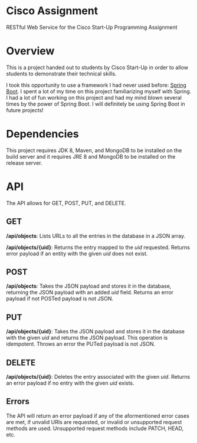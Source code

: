 # Cisco Assignment
RESTful Web Service for the Cisco Start-Up Programming Assignment

Overview
=======
This is a project handed out to students by Cisco Start-Up in order 
to allow students to demonstrate their technical skills. 

I took this opportunity to use a framework I had never used before: 
[Spring Boot](http://projects.spring.io/spring-boot/). I spent a lot 
of my time on this project familiarizing myself with Spring. I had a 
lot of fun working on this project and had my mind blown several times 
by the power of Spring Boot. I will definitely be using Spring Boot in
future projects!

Dependencies
============
This project requires JDK 8, Maven, and MongoDB to be installed on the 
build server and it requires JRE 8 and MongoDB to be installed on the 
release server.

API
=======
The API allows for GET, POST, PUT, and DELETE.

GET
-------
**/api/objects**: Lists URLs to all the entries in the database in a 
JSON array.

**/api/objects/{uid}**: Returns the entry mapped to the *uid* requested.
Returns error payload if an entity with the given *uid* does not exist.

POST
-------
**/api/objects**: Takes the JSON payload and stores it in the database, 
returning the JSON payload with an added *uid* field. Returns an error 
payload if not POSTed payload is not JSON.

PUT
-------
**/api/objects/{uid}**: Takes the JSON payload and stores it in the database 
with the given *uid* and returns the JSON payload. This operation is idempotent. 
Throws an error the PUTed payload is not JSON.

DELETE
-------
**/api/objects/{uid}**: Deletes the entry associated with the given *uid*. 
Returns an error payload if no entry with the given *uid* exists.

Errors
-------
The API will return an error payload if any of the aformentioned error cases
are met, if unvalid URIs are requested, or invalid or unsupported request methods
are used. Unsupported request methods include PATCH, HEAD, etc.

